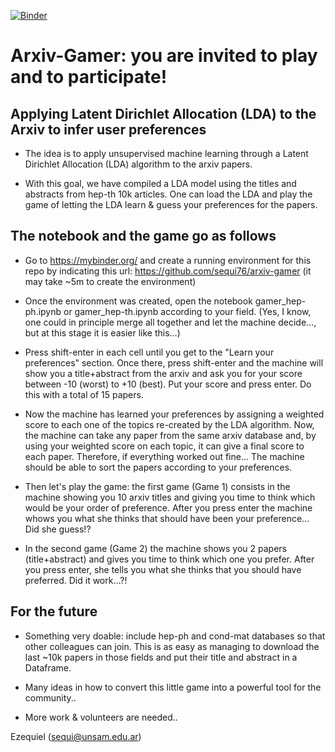 [![Binder](https://mybinder.org/badge_logo.svg)](https://mybinder.org/v2/gh/sequi76/arxiv-gamer/master)


# Arxiv-Gamer: you are invited to play and to participate!

## Applying Latent Dirichlet Allocation (LDA) to the Arxiv to infer user preferences

- The idea is to apply unsupervised machine learning through a Latent Dirichlet Allocation (LDA) algorithm to the arxiv papers.

- With this goal, we have compiled a LDA model using the titles and abstracts from hep-th 10k articles.  One can load the LDA and play the game of letting the LDA learn & guess your preferences for the papers.

## The notebook and the game go as follows

- Go to https://mybinder.org/ and create a running environment for this repo by indicating this url: https://github.com/sequi76/arxiv-gamer (it may take ~5m to create the environment)

- Once the environment was created, open the notebook gamer_hep-ph.ipynb or gamer_hep-th.ipynb according to your field.  (Yes, I know, one could in principle merge all together and let the machine decide..., but at this stage it is easier like this...)

- Press shift-enter in each cell until you get to the "Learn your preferences" section.  Once there, press shift-enter and the machine will show you a title+abstract from the arxiv and ask you for your score between -10 (worst) to +10 (best).  Put your score and press enter.  Do this with a total of 15 papers.

- Now the machine has learned your preferences by assigning a weighted score to each one of the topics re-created by the LDA algorithm.  Now, the machine can take any paper from the same arxiv database and, by using your weighted score on each topic, it can give a final score to each paper.  Therefore, if everything worked out fine... The machine should be able to sort the papers according to your preferences.

- Then let's play the game: the first game (Game 1) consists in the machine showing you 10 arxiv titles and giving you time to think which would be your order of preference.  After you press enter the machine whows you what she thinks that should have been your preference... Did she guess!?

- In the second game (Game 2) the machine shows you 2 papers (title+abstract) and gives you time to think which one you prefer.  After you press enter, she tells you what she thinks that you should have preferred.  Did it work...?!

## For the future

- Something very doable: include hep-ph and cond-mat databases so that other colleagues can join.  This is as easy as managing to download the last ~10k papers in those fields and put their title and abstract in a Dataframe.

- Many ideas in how to convert this little game into a powerful tool for the community..

- More work & volunteers are needed..


Ezequiel (sequi@unsam.edu.ar)
